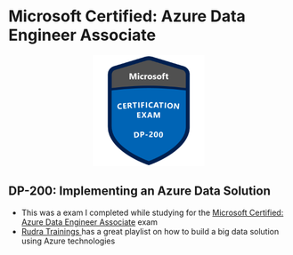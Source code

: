 # Microsoft Certified: Azure Data Engineer Associate

<p align="center">
  <img height="200"  src="../src/dp-200.png"/>
</p>

## DP-200: Implementing an Azure Data Solution
- This was a exam I completed while studying for the [Microsoft Certified: Azure Data Engineer Associate](https://docs.microsoft.com/en-us/learn/certifications/azure-data-engineer) exam
- [Rudra Trainings ](https://www.youtube.com/playlist?list=PLiduTVoXzeTAkbUlfiE7UIL9LE8Bo4_jm) has a great playlist on how to build a big data solution using Azure technologies
